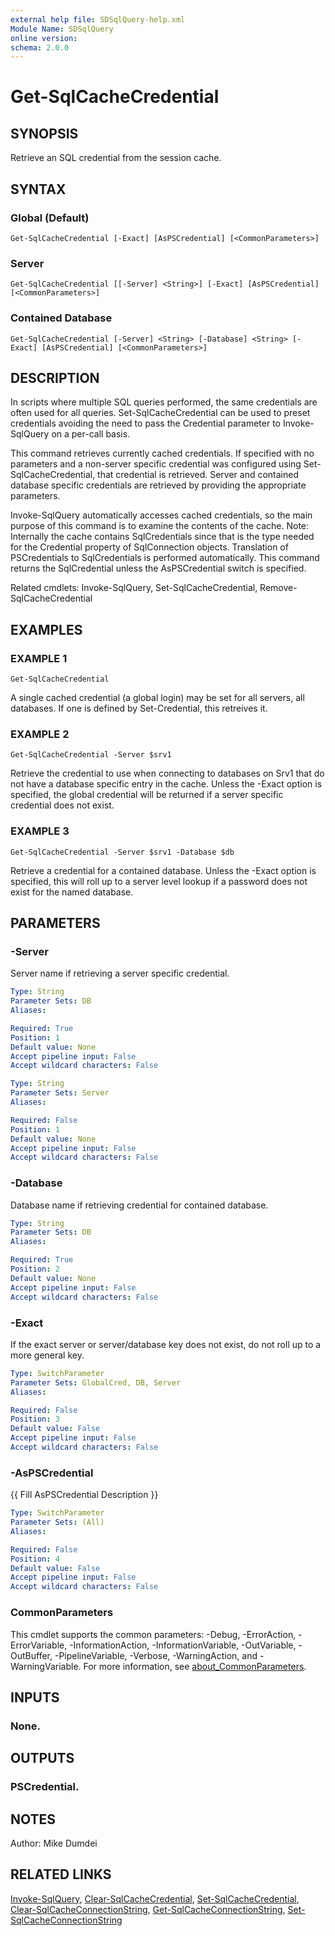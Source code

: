 ```yaml
---
external help file: SDSqlQuery-help.xml
Module Name: SDSqlQuery
online version:
schema: 2.0.0
---
```


# Get-SqlCacheCredential

## SYNOPSIS
Retrieve an SQL credential from the session cache.

## SYNTAX

### Global (Default)
```
Get-SqlCacheCredential [-Exact] [AsPSCredential] [<CommonParameters>]
```

### Server
```
Get-SqlCacheCredential [[-Server] <String>] [-Exact] [AsPSCredential] [<CommonParameters>]
```

### Contained Database
```
Get-SqlCacheCredential [-Server] <String> [-Database] <String> [-Exact] [AsPSCredential] [<CommonParameters>]
```

## DESCRIPTION
In scripts where multiple SQL queries performed, the same credentials are often used for all queries. Set-SqlCacheCredential can be used to preset credentials avoiding the need to pass the Credential parameter to Invoke-SqlQuery on a per-call basis.

This command retrieves currently cached credentials. If specified with no parameters and a non-server specific credential was configured using Set-SqlCacheCredential, that credential is retrieved. Server and contained database specific credentials are retrieved by providing the appropriate parameters.

Invoke-SqlQuery automatically accesses cached credentials, so the main purpose of this command is to examine the contents of the cache. Note: Internally the cache contains SqlCredentials since that is the type needed for the Credential property of SqlConnection objects. Translation of PSCredentials to SqlCredentials is performed automatically. This command returns the SqlCredential unless the AsPSCredential switch is specified.

Related cmdlets: Invoke-SqlQuery, Set-SqlCacheCredential, Remove-SqlCacheCredential

## EXAMPLES

### EXAMPLE 1
```
Get-SqlCacheCredential
```
A single cached credential (a global login) may be set for all servers, all databases. If one is defined by Set-Credential, this retreives it.

### EXAMPLE 2
```
Get-SqlCacheCredential -Server $srv1
```
Retrieve the credential to use when connecting to databases on Srv1 that do not have a database specific entry in the cache. Unless the -Exact option is specified, the global credential will be returned if a server specific credential does not exist.

### EXAMPLE 3
```
Get-SqlCacheCredential -Server $srv1 -Database $db
```
Retrieve a credential for a contained database. Unless the -Exact option is specified, this will roll up to a server level lookup if a password does not exist for the named database.

## PARAMETERS

### -Server
Server name if retrieving a server specific credential.

```yaml
Type: String
Parameter Sets: DB
Aliases:

Required: True
Position: 1
Default value: None
Accept pipeline input: False
Accept wildcard characters: False
```

```yaml
Type: String
Parameter Sets: Server
Aliases:

Required: False
Position: 1
Default value: None
Accept pipeline input: False
Accept wildcard characters: False
```

### -Database
Database name if retrieving credential for contained database.

```yaml
Type: String
Parameter Sets: DB
Aliases:

Required: True
Position: 2
Default value: None
Accept pipeline input: False
Accept wildcard characters: False
```

### -Exact
If the exact server or server/database key does not exist, do not roll up to a more general key.

```yaml
Type: SwitchParameter
Parameter Sets: GlobalCred, DB, Server
Aliases:

Required: False
Position: 3
Default value: False
Accept pipeline input: False
Accept wildcard characters: False
```

### -AsPSCredential
{{ Fill AsPSCredential Description }}

```yaml
Type: SwitchParameter
Parameter Sets: (All)
Aliases:

Required: False
Position: 4
Default value: False
Accept pipeline input: False
Accept wildcard characters: False
```

### CommonParameters
This cmdlet supports the common parameters: -Debug, -ErrorAction, -ErrorVariable, -InformationAction, -InformationVariable, -OutVariable, -OutBuffer, -PipelineVariable, -Verbose, -WarningAction, and -WarningVariable. For more information, see [about_CommonParameters](http://go.microsoft.com/fwlink/?LinkID=113216).

## INPUTS

### None.
## OUTPUTS

### PSCredential.

## NOTES
Author: Mike Dumdei

## RELATED LINKS
[Invoke-SqlQuery](.\Invoke-SqlQuery.md), [Clear-SqlCacheCredential](.\Clear-SqlCacheCredential.md), [Set-SqlCacheCredential](.\Set-SqlCacheCredential.md), [Clear-SqlCacheConnectionString](.\Clear-SqlCacheConnectionString.md), [Get-SqlCacheConnectionString](.\Get-SqlCacheConnectionString.md), [Set-SqlCacheConnectionString](.\Set-SqlCacheConnectionString.md)
